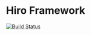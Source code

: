 # Hiro Framework

[![Build Status](https://travis-ci.org/bgruszka/hiro.svg?branch=master)](https://travis-ci.org/bgruszka/hiro)
